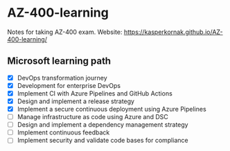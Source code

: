 # AZ-400-learning
Notes for taking AZ-400 exam. Website: https://kasperkornak.github.io/AZ-400-learning/

## Microsoft learning path
- [x] DevOps transformation journey
- [x] Development for enterprise DevOps
- [x] Implement CI with Azure Pipelines and GitHub Actions
- [x] Design and implement a release strategy
- [x] Implement a secure continuous deployment using Azure Pipelines
- [ ] Manage infrastructure as code using Azure and DSC
- [ ] Design and implement a dependency management strategy
- [ ] Implement continuous feedback
- [ ] Implement security and validate code bases for compliance

